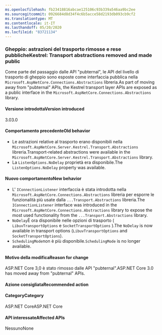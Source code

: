 ```yaml
---
ms.openlocfilehash: fb23418816abcae125106c93b339a546aa9bc2ee
ms.sourcegitcommit: 0926684d8d34f4c6b5acce58d2193db093cb9cf2
ms.translationtype: MT
ms.contentlocale: it-IT
ms.lasthandoff: 05/20/2020
ms.locfileid: "83721134"
---
```

### <a name="kestrel-transport-abstractions-removed-and-made-public"></a><span data-ttu-id="63f27-101">Gheppio: astrazioni del trasporto rimosse e rese pubbliche</span><span class="sxs-lookup"><span data-stu-id="63f27-101">Kestrel: Transport abstractions removed and made public</span></span>

<span data-ttu-id="63f27-102">Come parte del passaggio dalle API "pubternal", le API del livello di trasporto di gheppio sono esposte come interfaccia pubblica nella `Microsoft.AspNetCore.Connections.Abstractions` libreria.</span><span class="sxs-lookup"><span data-stu-id="63f27-102">As part of moving away from "pubternal" APIs, the Kestrel transport layer APIs are exposed as a public interface in the `Microsoft.AspNetCore.Connections.Abstractions` library.</span></span>

#### <a name="version-introduced"></a><span data-ttu-id="63f27-103">Versione introdotta</span><span class="sxs-lookup"><span data-stu-id="63f27-103">Version introduced</span></span>

<span data-ttu-id="63f27-104">3.0</span><span class="sxs-lookup"><span data-stu-id="63f27-104">3.0</span></span>

#### <a name="old-behavior"></a><span data-ttu-id="63f27-105">Comportamento precedente</span><span class="sxs-lookup"><span data-stu-id="63f27-105">Old behavior</span></span>

- <span data-ttu-id="63f27-106">Le astrazioni relative al trasporto erano disponibili nella `Microsoft.AspNetCore.Server.Kestrel.Transport.Abstractions` libreria.</span><span class="sxs-lookup"><span data-stu-id="63f27-106">Transport-related abstractions were available in the `Microsoft.AspNetCore.Server.Kestrel.Transport.Abstractions` library.</span></span>
- <span data-ttu-id="63f27-107">La `ListenOptions.NoDelay` proprietà era disponibile.</span><span class="sxs-lookup"><span data-stu-id="63f27-107">The `ListenOptions.NoDelay` property was available.</span></span>

#### <a name="new-behavior"></a><span data-ttu-id="63f27-108">Nuovo comportamento</span><span class="sxs-lookup"><span data-stu-id="63f27-108">New behavior</span></span>

- <span data-ttu-id="63f27-109">L' `IConnectionListener` interfaccia è stata introdotta nella `Microsoft.AspNetCore.Connections.Abstractions` libreria per esporre le funzionalità più usate dalla `...Transport.Abstractions` libreria.</span><span class="sxs-lookup"><span data-stu-id="63f27-109">The `IConnectionListener` interface was introduced in the `Microsoft.AspNetCore.Connections.Abstractions` library to expose the most used functionality from the `...Transport.Abstractions` library.</span></span>
- <span data-ttu-id="63f27-110">`NoDelay`È ora disponibile nelle opzioni di trasporto ( `LibuvTransportOptions` e `SocketTransportOptions` ).</span><span class="sxs-lookup"><span data-stu-id="63f27-110">The `NoDelay` is now available in transport options (`LibuvTransportOptions` and `SocketTransportOptions`).</span></span>
- <span data-ttu-id="63f27-111">`SchedulingMode`non è più disponibile.</span><span class="sxs-lookup"><span data-stu-id="63f27-111">`SchedulingMode` is no longer available.</span></span>

#### <a name="reason-for-change"></a><span data-ttu-id="63f27-112">Motivo della modifica</span><span class="sxs-lookup"><span data-stu-id="63f27-112">Reason for change</span></span>

<span data-ttu-id="63f27-113">ASP.NET Core 3,0 è stato rimosso dalle API "pubternal".</span><span class="sxs-lookup"><span data-stu-id="63f27-113">ASP.NET Core 3.0 has moved away from "pubternal" APIs.</span></span>

#### <a name="recommended-action"></a><span data-ttu-id="63f27-114">Azione consigliata</span><span class="sxs-lookup"><span data-stu-id="63f27-114">Recommended action</span></span>

#### <a name="category"></a><span data-ttu-id="63f27-115">Category</span><span class="sxs-lookup"><span data-stu-id="63f27-115">Category</span></span>

<span data-ttu-id="63f27-116">ASP.NET Core</span><span class="sxs-lookup"><span data-stu-id="63f27-116">ASP.NET Core</span></span>

#### <a name="affected-apis"></a><span data-ttu-id="63f27-117">API interessate</span><span class="sxs-lookup"><span data-stu-id="63f27-117">Affected APIs</span></span>

<span data-ttu-id="63f27-118">Nessuno</span><span class="sxs-lookup"><span data-stu-id="63f27-118">None</span></span>

<!-- 

#### Affected APIs

Not detectable via API analysis

-->
